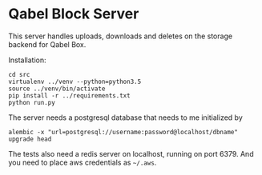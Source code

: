 # Qabel Block Server

This server handles uploads, downloads and deletes on the storage backend for Qabel Box.

Installation:

	cd src
	virtualenv ../venv --python=python3.5
	source ../venv/bin/activate
	pip install -r ../requirements.txt
	python run.py


The server needs a postgresql database that needs to me initialized by

	alembic -x "url=postgresql://username:password@localhost/dbname" upgrade head

The tests also need a redis server on localhost, running on port 6379.
And you need to place aws credentials as `~/.aws`.
